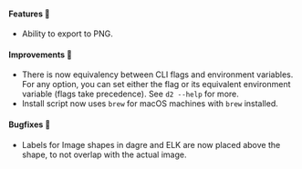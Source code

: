#### Features 🚀

- Ability to export to PNG.

#### Improvements 🔧

- There is now equivalency between CLI flags and environment variables. For any option,
  you can set either the flag or its equivalent environment variable (flags take
  precedence). See `d2 --help` for more.
- Install script now uses `brew` for macOS machines with `brew` installed.

#### Bugfixes 🔴

- Labels for Image shapes in dagre and ELK are now placed above the shape, to not overlap
  with the actual image.

